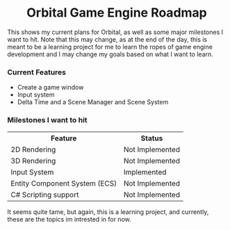 <h1 align="center">Orbital Game Engine Roadmap</h1>

<p>This shows my current plans for Orbital, as well as some major milestones I want to hit. Note that this may change, as at the end of the day, this is meant to be a learning project for me to learn the ropes
of game engine development and I may change my goals based on what I want to learn.</p>

<h3>Current Features</h3>
<ul>
  <li>Create a game window</li>
  <li>Input system</li>
  <li>Delta Time and a Scene Manager and Scene System</li>
</ul>

<h3>Milestones I want to hit</h3>
<table>
   <tr>
      <th>Feature</th>
      <th>Status</th>
   </tr>
   <tr>
     <td>2D Rendering</td>
     <td>Not Implemented</td>
   </tr>
   <tr>
     <td>3D Rendering</td>
     <td>Not Implemented</td>
   </tr>
   <tr>
     <td>Input System</td>
     <td>Implemented</td>
   </tr>
   <tr>
     <td>Entity Component System (ECS)</td>
     <td>Not Implemented</td>
   </tr>
   <tr>
    <td>C# Scripting support</td>
    <td>Not Implemented</td>
   </tr>
</table>

<p>It seems quite tame, but again, this is a learning project, and currently, these are the topics im intrested in for now.</p>
